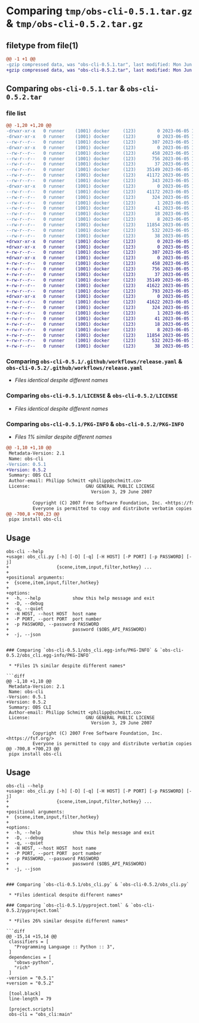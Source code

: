 # Comparing `tmp/obs-cli-0.5.1.tar.gz` & `tmp/obs-cli-0.5.2.tar.gz`

## filetype from file(1)

```diff
@@ -1 +1 @@
-gzip compressed data, was "obs-cli-0.5.1.tar", last modified: Mon Jun  5 16:50:42 2023, max compression
+gzip compressed data, was "obs-cli-0.5.2.tar", last modified: Mon Jun  5 16:57:16 2023, max compression
```

## Comparing `obs-cli-0.5.1.tar` & `obs-cli-0.5.2.tar`

### file list

```diff
@@ -1,20 +1,20 @@
-drwxr-xr-x   0 runner    (1001) docker     (123)        0 2023-06-05 16:50:42.587804 obs-cli-0.5.1/
-drwxr-xr-x   0 runner    (1001) docker     (123)        0 2023-06-05 16:50:42.583804 obs-cli-0.5.1/.github/
--rw-r--r--   0 runner    (1001) docker     (123)      307 2023-06-05 16:50:30.000000 obs-cli-0.5.1/.github/dependabot.yml
-drwxr-xr-x   0 runner    (1001) docker     (123)        0 2023-06-05 16:50:42.583804 obs-cli-0.5.1/.github/workflows/
--rw-r--r--   0 runner    (1001) docker     (123)      458 2023-06-05 16:50:30.000000 obs-cli-0.5.1/.github/workflows/lint.yaml
--rw-r--r--   0 runner    (1001) docker     (123)      756 2023-06-05 16:50:30.000000 obs-cli-0.5.1/.github/workflows/release.yaml
--rw-r--r--   0 runner    (1001) docker     (123)       37 2023-06-05 16:50:30.000000 obs-cli-0.5.1/.gitignore
--rw-r--r--   0 runner    (1001) docker     (123)    35149 2023-06-05 16:50:30.000000 obs-cli-0.5.1/LICENSE
--rw-r--r--   0 runner    (1001) docker     (123)    41172 2023-06-05 16:50:42.587804 obs-cli-0.5.1/PKG-INFO
--rw-r--r--   0 runner    (1001) docker     (123)      343 2023-06-05 16:50:30.000000 obs-cli-0.5.1/README.md
-drwxr-xr-x   0 runner    (1001) docker     (123)        0 2023-06-05 16:50:42.587804 obs-cli-0.5.1/obs_cli.egg-info/
--rw-r--r--   0 runner    (1001) docker     (123)    41172 2023-06-05 16:50:42.000000 obs-cli-0.5.1/obs_cli.egg-info/PKG-INFO
--rw-r--r--   0 runner    (1001) docker     (123)      324 2023-06-05 16:50:42.000000 obs-cli-0.5.1/obs_cli.egg-info/SOURCES.txt
--rw-r--r--   0 runner    (1001) docker     (123)        1 2023-06-05 16:50:42.000000 obs-cli-0.5.1/obs_cli.egg-info/dependency_links.txt
--rw-r--r--   0 runner    (1001) docker     (123)       41 2023-06-05 16:50:42.000000 obs-cli-0.5.1/obs_cli.egg-info/entry_points.txt
--rw-r--r--   0 runner    (1001) docker     (123)       18 2023-06-05 16:50:42.000000 obs-cli-0.5.1/obs_cli.egg-info/requires.txt
--rw-r--r--   0 runner    (1001) docker     (123)        8 2023-06-05 16:50:42.000000 obs-cli-0.5.1/obs_cli.egg-info/top_level.txt
--rw-r--r--   0 runner    (1001) docker     (123)    11854 2023-06-05 16:50:30.000000 obs-cli-0.5.1/obs_cli.py
--rw-r--r--   0 runner    (1001) docker     (123)      532 2023-06-05 16:50:30.000000 obs-cli-0.5.1/pyproject.toml
--rw-r--r--   0 runner    (1001) docker     (123)       38 2023-06-05 16:50:42.587804 obs-cli-0.5.1/setup.cfg
+drwxr-xr-x   0 runner    (1001) docker     (123)        0 2023-06-05 16:57:16.441636 obs-cli-0.5.2/
+drwxr-xr-x   0 runner    (1001) docker     (123)        0 2023-06-05 16:57:16.441636 obs-cli-0.5.2/.github/
+-rw-r--r--   0 runner    (1001) docker     (123)      307 2023-06-05 16:57:01.000000 obs-cli-0.5.2/.github/dependabot.yml
+drwxr-xr-x   0 runner    (1001) docker     (123)        0 2023-06-05 16:57:16.441636 obs-cli-0.5.2/.github/workflows/
+-rw-r--r--   0 runner    (1001) docker     (123)      458 2023-06-05 16:57:01.000000 obs-cli-0.5.2/.github/workflows/lint.yaml
+-rw-r--r--   0 runner    (1001) docker     (123)      756 2023-06-05 16:57:01.000000 obs-cli-0.5.2/.github/workflows/release.yaml
+-rw-r--r--   0 runner    (1001) docker     (123)       37 2023-06-05 16:57:01.000000 obs-cli-0.5.2/.gitignore
+-rw-r--r--   0 runner    (1001) docker     (123)    35149 2023-06-05 16:57:01.000000 obs-cli-0.5.2/LICENSE
+-rw-r--r--   0 runner    (1001) docker     (123)    41622 2023-06-05 16:57:16.441636 obs-cli-0.5.2/PKG-INFO
+-rw-r--r--   0 runner    (1001) docker     (123)      793 2023-06-05 16:57:01.000000 obs-cli-0.5.2/README.md
+drwxr-xr-x   0 runner    (1001) docker     (123)        0 2023-06-05 16:57:16.441636 obs-cli-0.5.2/obs_cli.egg-info/
+-rw-r--r--   0 runner    (1001) docker     (123)    41622 2023-06-05 16:57:16.000000 obs-cli-0.5.2/obs_cli.egg-info/PKG-INFO
+-rw-r--r--   0 runner    (1001) docker     (123)      324 2023-06-05 16:57:16.000000 obs-cli-0.5.2/obs_cli.egg-info/SOURCES.txt
+-rw-r--r--   0 runner    (1001) docker     (123)        1 2023-06-05 16:57:16.000000 obs-cli-0.5.2/obs_cli.egg-info/dependency_links.txt
+-rw-r--r--   0 runner    (1001) docker     (123)       41 2023-06-05 16:57:16.000000 obs-cli-0.5.2/obs_cli.egg-info/entry_points.txt
+-rw-r--r--   0 runner    (1001) docker     (123)       18 2023-06-05 16:57:16.000000 obs-cli-0.5.2/obs_cli.egg-info/requires.txt
+-rw-r--r--   0 runner    (1001) docker     (123)        8 2023-06-05 16:57:16.000000 obs-cli-0.5.2/obs_cli.egg-info/top_level.txt
+-rw-r--r--   0 runner    (1001) docker     (123)    11854 2023-06-05 16:57:01.000000 obs-cli-0.5.2/obs_cli.py
+-rw-r--r--   0 runner    (1001) docker     (123)      532 2023-06-05 16:57:01.000000 obs-cli-0.5.2/pyproject.toml
+-rw-r--r--   0 runner    (1001) docker     (123)       38 2023-06-05 16:57:16.441636 obs-cli-0.5.2/setup.cfg
```

### Comparing `obs-cli-0.5.1/.github/workflows/release.yaml` & `obs-cli-0.5.2/.github/workflows/release.yaml`

 * *Files identical despite different names*

### Comparing `obs-cli-0.5.1/LICENSE` & `obs-cli-0.5.2/LICENSE`

 * *Files identical despite different names*

### Comparing `obs-cli-0.5.1/PKG-INFO` & `obs-cli-0.5.2/PKG-INFO`

 * *Files 1% similar despite different names*

```diff
@@ -1,10 +1,10 @@
 Metadata-Version: 2.1
 Name: obs-cli
-Version: 0.5.1
+Version: 0.5.2
 Summary: OBS CLI
 Author-email: Philipp Schmitt <philipp@schmitt.co>
 License:                     GNU GENERAL PUBLIC LICENSE
                                Version 3, 29 June 2007
         
          Copyright (C) 2007 Free Software Foundation, Inc. <https://fsf.org/>
          Everyone is permitted to copy and distribute verbatim copies
@@ -700,8 +700,23 @@
 pipx install obs-cli
 ```
 
 ## Usage
 
 ```
 obs-cli --help
+usage: obs_cli.py [-h] [-D] [-q] [-H HOST] [-P PORT] [-p PASSWORD] [-j]
+                  {scene,item,input,filter,hotkey} ...
+
+positional arguments:
+  {scene,item,input,filter,hotkey}
+
+options:
+  -h, --help            show this help message and exit
+  -D, --debug
+  -q, --quiet
+  -H HOST, --host HOST  host name
+  -P PORT, --port PORT  port number
+  -p PASSWORD, --password PASSWORD
+                        password ($OBS_API_PASSWORD)
+  -j, --json
 ```
```

### Comparing `obs-cli-0.5.1/obs_cli.egg-info/PKG-INFO` & `obs-cli-0.5.2/obs_cli.egg-info/PKG-INFO`

 * *Files 1% similar despite different names*

```diff
@@ -1,10 +1,10 @@
 Metadata-Version: 2.1
 Name: obs-cli
-Version: 0.5.1
+Version: 0.5.2
 Summary: OBS CLI
 Author-email: Philipp Schmitt <philipp@schmitt.co>
 License:                     GNU GENERAL PUBLIC LICENSE
                                Version 3, 29 June 2007
         
          Copyright (C) 2007 Free Software Foundation, Inc. <https://fsf.org/>
          Everyone is permitted to copy and distribute verbatim copies
@@ -700,8 +700,23 @@
 pipx install obs-cli
 ```
 
 ## Usage
 
 ```
 obs-cli --help
+usage: obs_cli.py [-h] [-D] [-q] [-H HOST] [-P PORT] [-p PASSWORD] [-j]
+                  {scene,item,input,filter,hotkey} ...
+
+positional arguments:
+  {scene,item,input,filter,hotkey}
+
+options:
+  -h, --help            show this help message and exit
+  -D, --debug
+  -q, --quiet
+  -H HOST, --host HOST  host name
+  -P PORT, --port PORT  port number
+  -p PASSWORD, --password PASSWORD
+                        password ($OBS_API_PASSWORD)
+  -j, --json
 ```
```

### Comparing `obs-cli-0.5.1/obs_cli.py` & `obs-cli-0.5.2/obs_cli.py`

 * *Files identical despite different names*

### Comparing `obs-cli-0.5.1/pyproject.toml` & `obs-cli-0.5.2/pyproject.toml`

 * *Files 26% similar despite different names*

```diff
@@ -15,14 +15,14 @@
 classifiers = [
   "Programming Language :: Python :: 3",
 ]
 dependencies = [
   "obsws-python",
   "rich"
 ]
-version = "0.5.1"
+version = "0.5.2"
 
 [tool.black]
 line-length = 79
 
 [project.scripts]
 obs-cli = "obs_cli:main"
```

